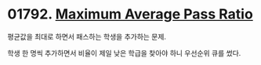 # 01792. [Maximum Average Pass Ratio](./01792.cpp)

평균값을 최대로 하면서 패스하는 학생을 추가하는 문제.

학생 한 명씩 추가하면서 비율이 제일 낮은 학급을 찾아야 하니 우선순위 큐를 썼다.
